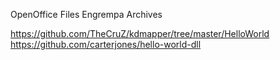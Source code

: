 OpenOffice Files
Engrempa Archives


https://github.com/TheCruZ/kdmapper/tree/master/HelloWorld
https://github.com/carterjones/hello-world-dll
